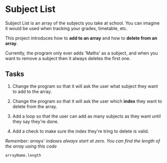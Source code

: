 # Subject List

Subject List is an array of the subjects you take at school. You can imagine it would be used when tracking your grades, timetable, etc.

This project introduces how to **add to an array** and how to **delete from an array**.

Currently, the program only ever adds 'Maths' as a subject, and when you want to remove a subject then it always deletes the first one.

## Tasks

1. Change the program so that it will ask the user what subject they want to add to the array.

1. Change the program so that it will ask the user which **index** they want to delete from the array.

1. Add a loop so that the user can add as many subjects as they want until they say they're done.

1. Add a check to make sure the index they're tring to delete is valid.

*Remember: arrays' indexes always start at zero. You can find the length of the array using this code*

  `arrayName.length`
